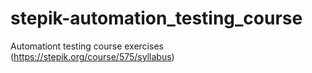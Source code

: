 # stepik-automation_testing_course
Automationt testing course exercises (https://stepik.org/course/575/syllabus)
